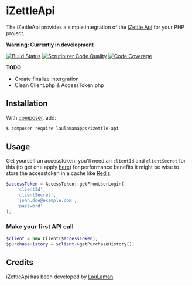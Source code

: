 iZettleApi
===============
The iZettleApi provides a simple integration of the [iZettle Api][izettleapi] for your PHP project.

**Warning: Currently in development**

[![Build Status](https://travis-ci.org/LauLamanApps/iZettleApi.svg?branch=master)](https://travis-ci.org/LauLamanApps/iZettleApi)
[![Scrutinizer Code Quality](https://scrutinizer-ci.com/g/LauLamanApps/iZettleApi/badges/quality-score.png?b=master)](https://scrutinizer-ci.com/g/LauLamanApps/iZettleApi/?branch=master)
[![Code Coverage](https://scrutinizer-ci.com/g/LauLamanApps/iZettleApi/badges/coverage.png?b=master)](https://scrutinizer-ci.com/g/LauLamanApps/iZettleApi/?branch=master)

**TODO**
- Create finalize intergration
- Clean Client.php & AccessToken.php


Installation
------------
With [composer](http://packagist.org), add:

```bash
$ composer require laulamanapps/izettle-api
```

Usage
-----

Get yourself an accesstoken. you'll need an `clientId` and `clientSecret` for this (to get one apply [here](https://www.izettle.com/api-access/))
for performance benefits it might be wise to store the accesstoken in a cache like [Redis](https://redis.io/).
```php
$accessToken = AccessToken::getFromUserLogin(
    'clientId',
    'clientSecret',
    'john.doe@example.com',
    'password'
);

```

### Make your first API call

```php
$client = new Client($accessToken);
$purchaseHistory = $client->getPurchaseHistory();
```


Credits
-------

iZettleApi has been developed by [LauLaman][LauLaman].

[izettleapi]: https://github.com/iZettle/api-documentation
[LauLaman]: https://github.com/LauLaman
